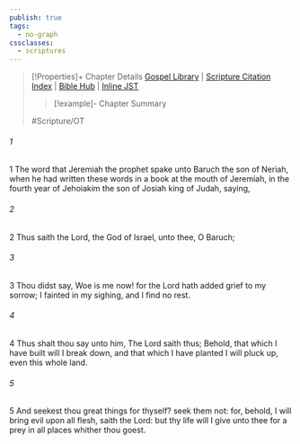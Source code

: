 ```yaml
---
publish: true
tags:
  - no-graph
cssclasses:
  - scriptures
---
```

>[!Properties]+ Chapter Details
>[Gospel Library](https://churchofjesuschrist.org/study/scriptures/ot/jer/45?lang=eng)    |    [Scripture Citation Index](https://scriptures.byu.edu/#07c2d::c07c2d)    |    [Bible Hub](https://biblehub.com/jeremiah/45.htm)    |    [Inline JST](https://scripturetoolbox.com/html/ic/Jeremiah/45.html)
>>[!example]- Chapter Summary
>> 
> 
>
>#Scripture/OT
###### 1
1 The word that Jeremiah the prophet spake unto Baruch the son of Neriah, when he had written these words in a book at the mouth of Jeremiah, in the fourth year of Jehoiakim the son of Josiah king of Judah, saying,
###### 2
2 Thus saith the Lord, the God of Israel, unto thee, O Baruch;
###### 3
3 Thou didst say, Woe is me now! for the Lord hath added grief to my sorrow; I fainted in my sighing, and I find no rest.
###### 4
4 Thus shalt thou say unto him, The Lord saith thus; Behold, that which I have built will I break down, and that which I have planted I will pluck up, even this whole land.
###### 5
5 And seekest thou great things for thyself? seek them not: for, behold, I will bring evil upon all flesh, saith the Lord: but thy life will I give unto thee for a prey in all places whither thou goest.
